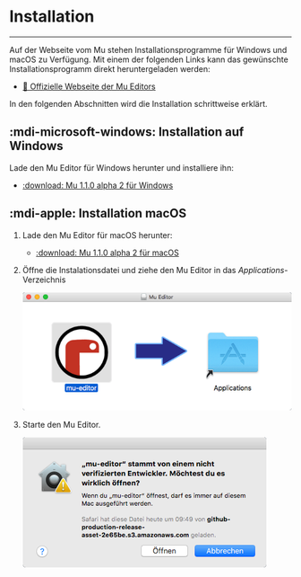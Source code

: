 # Installation
---

Auf der Webseite vom Mu stehen Installationsprogramme für Windows und macOS zu Verfügung. Mit einem der folgenden Links kann das gewünschte Installationsprogramm direkt heruntergeladen werden:

* [:link: Offizielle Webseite der Mu Editors][1]

In den folgenden Abschnitten wird die Installation schrittweise erklärt.

## :mdi-microsoft-windows: Installation auf Windows

Lade den Mu Editor für Windows herunter und installiere ihn:

* [:download: Mu 1.1.0 alpha 2 für Windows][2]

## :mdi-apple: Installation macOS

1. Lade den Mu Editor für macOS herunter:

    * [:download: Mu 1.1.0 alpha 2 für macOS][1]

2. Öffne die Instalationsdatei und ziehe den Mu Editor in das _Applications_-Verzeichnis

    ![](./install-macos-1.png)

3. Starte den Mu Editor.

    ![](./install-macos-2.png)

[1]: https://codewith.mu/
[2]: https://github.com/mu-editor/mu/releases/download/1.1.0-alpha.2/mu-editor_1.1.0-alpha.2_win64.exe
[3]: https://github.com/mu-editor/mu/releases/download/1.1.0-alpha.2/mu-editor_1.1.0-alpha.2_osx.dmg
